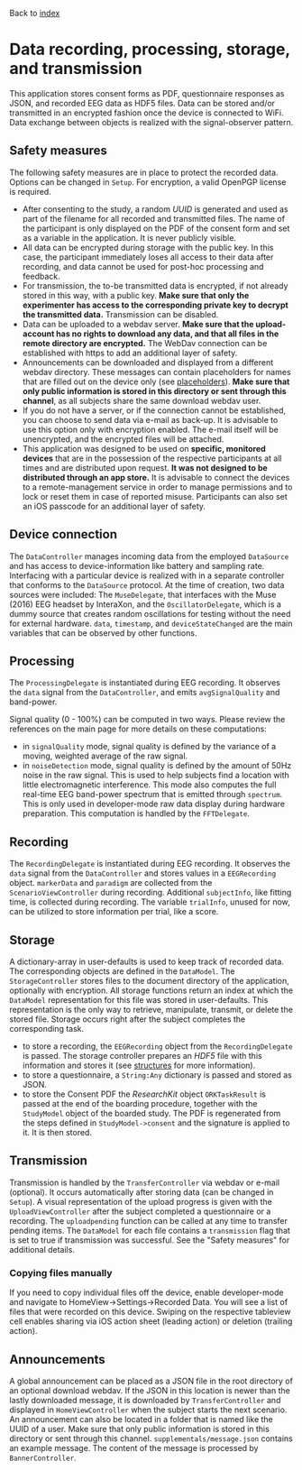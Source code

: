 Back to [index](./index.md)

# Data recording, processing, storage, and transmission

This application stores consent forms as PDF, questionnaire responses as JSON, and recorded EEG data as HDF5 files. Data can be stored and/or transmitted in an encrypted fashion once the device is connected to WiFi. Data exchange between objects is realized with the signal-observer pattern.

## Safety measures

The following safety measures are in place to protect the recorded data. Options can be changed in `Setup`. For encryption, a valid OpenPGP license is required.
- After consenting to the study, a random *UUID* is generated and used as part of the filename for all recorded and transmitted files. The name of the participant is only displayed on the PDF of the consent form and set as a variable in the application. It is never publicly visible.
- All data can be encrypted during storage with the public key. In this case, the participant immediately loses all access to their data after recording, and data cannot be used for post-hoc processing and feedback.
- For transmission, the to-be transmitted data is encrypted, if not already stored in this way, with a public key. __Make sure that only the experimenter has access to the corresponding private key to decrypt the transmitted data.__ Transmission can be disabled.
- Data can be uploaded to a webdav server. __Make sure that the upload-account has no rights to download any data, and that all files in the remote directory are encrypted.__ The WebDav connection can be established with https to add an additional layer of safety.
- Announcements can be downloaded and displayed from a different webdav directory. These messages can contain placeholders for names that are filled out on the device only (see [placeholders](./placeholders.md)). __Make sure that only public information is stored in this directory or sent through this channel__, as all subjects share the same download webdav user.
- If you do not have a server, or if the connection cannot be established, you can choose to send data via e-mail as back-up. It is advisable to use this option only with encryption enabled. The e-mail itself will be unencrypted, and the encrypted files will be attached.
- This application was designed to be used on __specific, monitored devices__ that are in the possession of the respective participants at all times and are distributed upon request. __It was not designed to be distributed through an app store.__ It is advisable to connect the devices to a remote-management service in order to manage permissions and to lock or reset them in case of reported misuse. Participants can also set an iOS passcode for an additional layer of safety.

## Device connection
The `DataController` manages incoming data from the employed `DataSource` and has access to device-information like battery and sampling rate. Interfacing with a particular device is realized with in a separate controller that conforms to the `DataSource` protocol. At the time of creation, two data sources were included: The `MuseDelegate`, that interfaces with the Muse (2016) EEG headset by InteraXon, and the `OscillatorDelegate`, which is a dummy source that creates random oscillations for testing without the need for external hardware. `data`, `timestamp`, and `deviceStateChanged` are the main variables that can be observed by other functions.

## Processing
The `ProcessingDelegate` is instantiated during EEG recording. It observes the `data` signal from the `DataController`, and emits `avgSignalQuality` and band-power. 

Signal quality (0 - 100%) can be computed in two ways. Please review the references on the main page for more details on these computations:
- in `signalQuality` mode, signal quality is defined by the variance of a moving, weighted average of the raw signal.
- in `noiseDetection` mode, signal quality is defined by the amount of 50Hz noise in the raw signal. This is used to help subjects find a location with little electromagnetic interference. This mode also computes the full real-time EEG band-power spectrum that is emitted through `spectrum`. This is only used in developer-mode raw data display during hardware preparation. This computation is handled by the `FFTDelegate`.

## Recording
The `RecordingDelegate` is instantiated during EEG recording. It observes the `data` signal from the `DataController` and stores values in a `EEGRecording` object. `markerData` and `paradigm` are collected from the `ScenarioViewController` during recording. Additional `subjectInfo`, like fitting time, is collected during recording. The variable `trialInfo`, unused for now, can be utilized to store information per trial, like a score. 

## Storage
A dictionary-array in user-defaults is used to keep track of recorded data. The corresponding objects are defined in the `DataModel`. The `StorageController` stores files to the document directory of the application, optionally with encryption. All storage functions return an index at which the `DataModel` representation for this file was stored in user-defaults. This representation is the only way to retrieve, manipulate, transmit, or delete the stored file. Storage occurs right after the subject completes the corresponding task.
- to store a recording, the `EEGRecording` object from the `RecordingDelegate` is passed. The storage controller prepares an *HDF5* file with this information and stores it (see [structures](./placeholders.md) for more information).
- to store a questionnaire, a `String:Any` dictionary is passed and stored as JSON.
- to store the Consent PDF the *ResearchKit* object `ORKTaskResult` is passed at the end of the boarding procedure, together with the `StudyModel` object of the boarded study. The PDF is regenerated from the steps defined in `StudyModel->consent` and the signature is applied to it. It is then stored.

## Transmission
Transmission is handled by the `TransferController` via webdav or e-mail (optional). It occurs automatically after storing data (can be changed in `Setup`). A visual representation of the upload progress is given with the `UploadViewController` after the subject completed a questionnaire or a recording. The `uploadpending` function can be called at any time to transfer pending items. The `DataModel` for each file contains a `transmission` flag that is set to true if transmission was successful. See the "Safety measures" for additional details. 

### Copying files manually
If you need to copy individual files off the device, enable developer-mode and navigate to HomeView->Settings->Recorded Data. You will see a list of files that were recorded on this device. Swiping on the respective tableview cell enables sharing via iOS action sheet (leading action) or deletion (trailing action). 

## Announcements
A global announcement can be placed as a JSON file in the root directory of an optional download webdav. If the JSON in this location is newer than the lastly downloaded message, it is downloaded by `TransferController` and displayed in `HomeViewController` when the subject starts the next scenario. An announcement can also be located in a folder that is named like the UUID of a user. Make sure that only public information is stored in this directory or sent through this channel. `supplementals/message.json` contains an example message. The content of the message is processed by `BannerController`.


